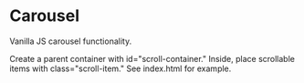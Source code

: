 # Carousel
Vanilla JS carousel functionality.

Create a parent container with id="scroll-container." Inside, place scrollable items with class="scroll-item." See index.html for example.
